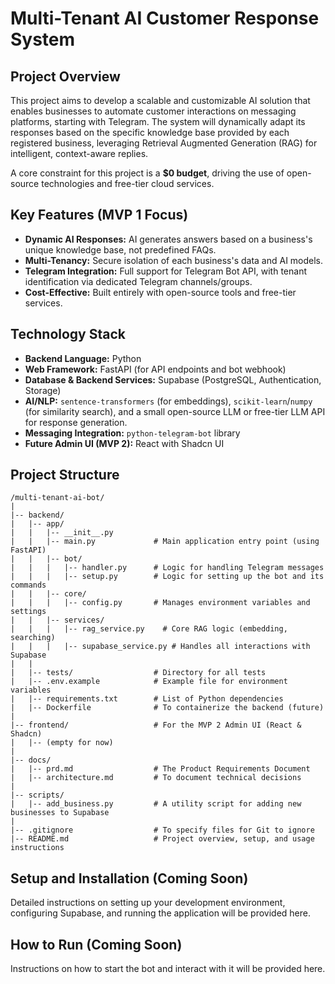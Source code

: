 # Multi-Tenant AI Customer Response System

## Project Overview
This project aims to develop a scalable and customizable AI solution that enables businesses to automate customer interactions on messaging platforms, starting with Telegram. The system will dynamically adapt its responses based on the specific knowledge base provided by each registered business, leveraging Retrieval Augmented Generation (RAG) for intelligent, context-aware replies.

A core constraint for this project is a **$0 budget**, driving the use of open-source technologies and free-tier cloud services.

## Key Features (MVP 1 Focus)
*   **Dynamic AI Responses:** AI generates answers based on a business's unique knowledge base, not predefined FAQs.
*   **Multi-Tenancy:** Secure isolation of each business's data and AI models.
*   **Telegram Integration:** Full support for Telegram Bot API, with tenant identification via dedicated Telegram channels/groups.
*   **Cost-Effective:** Built entirely with open-source tools and free-tier services.

## Technology Stack
*   **Backend Language:** Python
*   **Web Framework:** FastAPI (for API endpoints and bot webhook)
*   **Database & Backend Services:** Supabase (PostgreSQL, Authentication, Storage)
*   **AI/NLP:** `sentence-transformers` (for embeddings), `scikit-learn`/`numpy` (for similarity search), and a small open-source LLM or free-tier LLM API for response generation.
*   **Messaging Integration:** `python-telegram-bot` library
*   **Future Admin UI (MVP 2):** React with Shadcn UI

## Project Structure
```
/multi-tenant-ai-bot/
|
|-- backend/
|   |-- app/
|   |   |-- __init__.py
|   |   |-- main.py             # Main application entry point (using FastAPI)
|   |   |-- bot/
|   |   |   |-- handler.py      # Logic for handling Telegram messages
|   |   |   |-- setup.py        # Logic for setting up the bot and its commands
|   |   |-- core/
|   |   |   |-- config.py       # Manages environment variables and settings
|   |   |-- services/
|   |   |   |-- rag_service.py    # Core RAG logic (embedding, searching)
|   |   |   |-- supabase_service.py # Handles all interactions with Supabase
|   |
|   |-- tests/                  # Directory for all tests
|   |-- .env.example            # Example file for environment variables
|   |-- requirements.txt        # List of Python dependencies
|   |-- Dockerfile              # To containerize the backend (future)
|
|-- frontend/                   # For the MVP 2 Admin UI (React & Shadcn)
|   |-- (empty for now)
|
|-- docs/
|   |-- prd.md                  # The Product Requirements Document
|   |-- architecture.md         # To document technical decisions
|
|-- scripts/
|   |-- add_business.py         # A utility script for adding new businesses to Supabase
|
|-- .gitignore                  # To specify files for Git to ignore
|-- README.md                   # Project overview, setup, and usage instructions
```

## Setup and Installation (Coming Soon)
Detailed instructions on setting up your development environment, configuring Supabase, and running the application will be provided here.

## How to Run (Coming Soon)
Instructions on how to start the bot and interact with it will be provided here.
